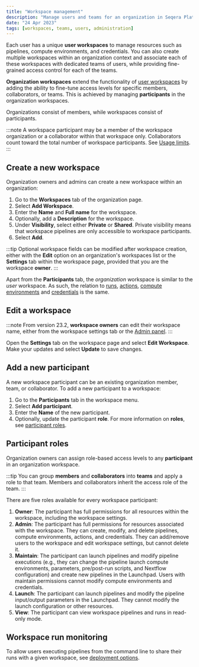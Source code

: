 ```yaml
---
title: "Workspace management"
description: "Manage users and teams for an organization in Seqera Platform."
date: "24 Apr 2023"
tags: [workspaces, teams, users, administration]
---
```


Each user has a unique **user workspaces** to manage resources such as pipelines, compute environments, and credentials. You can also create multiple workspaces within an organization context and associate each of these workspaces with dedicated teams of users, while providing fine-grained access control for each of the teams.

**Organization workspaces** extend the functionality of [user workspaces](../orgs-and-teams/shared-workspaces) by adding the ability to fine-tune access levels for specific members, collaborators, or teams. This is achieved by managing **participants** in the organization workspaces.

Organizations consist of members, while workspaces consist of participants.

:::note
A workspace participant may be a member of the workspace organization or a collaborator within that workspace only. Collaborators count toward the total number of workspace participants. See [Usage limits](../limits/limits).
:::

## Create a new workspace

Organization owners and admins can create a new workspace within an organization:

1. Go to the **Workspaces** tab of the organization page.
2. Select **Add Workspace**.
3. Enter the **Name** and **Full name** for the workspace.
4. Optionally, add a **Description** for the workspace.
5. Under **Visibility**, select either **Private** or **Shared**. Private visibility means that workspace pipelines are only accessible to workspace participants.
6. Select **Add**.

:::tip
Optional workspace fields can be modified after workspace creation, either with the **Edit** option on an organization's workspaces list or the **Settings** tab within the workspace page, provided that you are the workspace **owner**.
:::

Apart from the **Participants** tab, the _organization_ workspace is similar to the _user_ workspace. As such, the relation to [runs](../launch/launchpad), [actions](../pipeline-actions/overview), [compute environments](../compute-envs/overview) and [credentials](../credentials/overview) is the same.

## Edit a workspace

:::note
From version 23.2, **workspace owners** can edit their workspace name, either from the workspace settings tab or the [Admin panel](../administration/overview).
:::

Open the **Settings** tab on the workspace page and select **Edit Workspace**. Make your updates and select **Update** to save changes.

## Add a new participant

A new workspace participant can be an existing organization member, team, or collaborator. To add a new participant to a workspace:

1. Go to the **Participants** tab in the workspace menu.
2. Select **Add participant**.
3. Enter the **Name** of the new participant.
4. Optionally, update the participant **role**. For more information on **roles**, see [participant roles](#participant-roles).

## Participant roles

Organization owners can assign role-based access levels to any **participant** in an organization workspace.

:::tip
You can group **members** and **collaborators** into **teams** and apply a role to that team. Members and collaborators inherit the access role of the team.
:::

There are five roles available for every workspace participant:

1. **Owner**: The participant has full permissions for all resources within the workspace, including the workspace settings.
2. **Admin**: The participant has full permissions for resources associated with the workspace. They can create, modify, and delete pipelines, compute environments, actions, and credentials. They can add/remove users to the workspace and edit workspace settings, but cannot delete it.
3. **Maintain**: The participant can launch pipelines and modify pipeline executions (e.g., they can change the pipeline launch compute environments, parameters, pre/post-run scripts, and Nextflow configuration) and create new pipelines in the Launchpad. Users with maintain permissions cannot modify compute environments and credentials.
4. **Launch**: The participant can launch pipelines and modify the pipeline input/output parameters in the Launchpad. They cannot modify the launch configuration or other resources.
5. **View**: The participant can view workspace pipelines and runs in read-only mode.

## Workspace run monitoring

To allow users executing pipelines from the command line to share their runs with a given workspace, see [deployment options](../getting-started/deployment-options#nextflow--with-tower).
